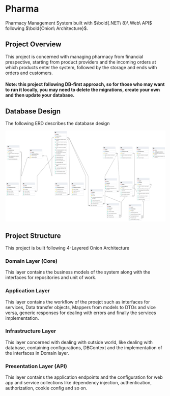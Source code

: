 # Pharma
Pharmacy Management System built with $\bold{.NET\ 8}\ Web\ API$ following $\bold{Onion\ Architecture}$.

## Project Overview
This project is concerned with managing pharmacy from financial prespective, starting from product providers and the incoming orders at which products enter the system, followed by the storage and ends with orders and customers.
#### Note: this project following DB-first approach, so for those who may want to run it locally, you may need to delete the migrations, create your own and then update your database.

## Database Design
The following ERD describes the database design

![ERD](.github/pharmaERD.png)

## Project Structure
This project is built following 4-Layered Onion Architecture

### Domain Layer (Core)
This layer contains the business models of the system along with the interfaces for repositories and unit of work.

### Application Layer
This layer contains the workflow of the proejct such as interfaces for services, Data transfer objects, Mappers from models to DTOs and vice versa, generic responses for dealing with errors and finally the services implementation.


### Infrastructure Layer
This layer concerned with dealing with outside world, like dealing with database, containing configurations, DBContext and the implementation of the interfaces in Domain layer.

### Presentation Layer (API)
This layer contains the application endpoints and the configuration for web app and service collections like dependency injection, authentication, authorization, cookie config and so on.
